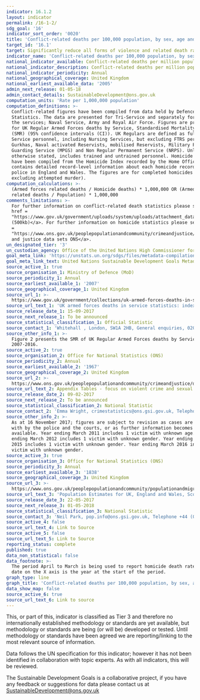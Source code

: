 ```yaml
---
indicator: 16.1.2
layout: indicator
permalink: /16-1-2/
sdg_goal: '16'
indicator_sort_order: '0020'
title: 'Conflict-related deaths per 100,000 population, by sex, age and cause'
target_id: '16.1'
target: Significantly reduce all forms of violence and related death rates everywhere
indicator_name: 'Conflict-related deaths per 100,000 population, by sex, age and cause'
national_indicator_available: Conflict-related deaths per million population
national_indicator_description: Conflict-related deaths per million population
national_indicator_periodicity: Annual
national_geographical_coverage: United Kingdom
national_earliest_available_data: '2005'
admin_next_release: 01-05-18
admin_contact_details: SustainableDevelopment@ons.gov.uk
computation_units: 'Rate per 1,000,000 population'
computation_definitions: >-
  Conflict-related figures have been compiled from data held by Defence
  Statistics. The data are presented for Tri-Service and separately for each of
  the services; Naval Service, Army and Royal Air Force. Figures are presented
  for UK Regular Armed Forces deaths by Service, Standardised Mortality Ratios1
  (SMR) (95% confidence intervals (CI)). UK Regulars are defined as full time
  Service personnel, including Nursing Services, but excluding FTRS personnel,
  Gurkhas, Naval activated Reservists, mobilised Reservists, Military Provost
  Guarding Service (MPGS) and Non Regular Permanent Service (NRPS). Unless
  otherwise stated, includes trained and untrained personnel. Homicide figures
  have been compiled from the Homicide Index recorded by the Home Office, which
  contains detailed record-level information about each homicide recorded by
  police in England and Wales. The figures are for completed homicides (that is,
  excluding attempted murder).
computation_calculations: >-
  (Armed forces related deaths / Homicide deaths) * 1,000,000 OR (Armed forces
  related deaths / Population) * 1,000,000
comments_limitations: >-
  For further information on conflict-related death statistics please see - <a
  href =
  "https://www.gov.uk/government/uploads/system/uploads/attachment_data/file/603600/20170330_UK_Deaths_National_Statistic_2017_O.pdf">pdf
  (500kb)</a>. For further information on homicide statistics please see <a href
  =
  "https://www.ons.gov.uk/peoplepopulationandcommunity/crimeandjustice/datasets/appendixtableshomicideinenglandandwales">crime
  and justice data sets ONS</a>.
un_designated_tier: '3'
un_custodian_agency: Office of the United Nations High Commissioner for Human Rights (OHCHR)
goal_meta_link: 'https://unstats.un.org/sdgs/files/metadata-compilation/Metadata-Goal-16.pdf'
goal_meta_link_text: United Nations Sustainable Development Goals Metadata (PDF 1.3 MB)
source_active_1: true
source_organisation_1: Ministry of Defence (MoD)
source_periodicity_1: Annual
source_earliest_available_1: '2007'
source_geographical_coverage_1: United Kingdom
source_url_1: >-
  https://www.gov.uk/government/collections/uk-armed-forces-deaths-in-service-statistics-index
source_url_text_1: 'UK armed forces deaths in service statistics: index'
source_release_date_1: 15-09-2017
source_next_release_1: To be announced
source_statistical_classification_1: Official Statistic
source_contact_1: 'Whitehall , London, SW1A 2HB, General enquiries, 020 7218 9000'
source_other_info_1: >-
  Figure 2 presents the SMR of UK Regular Armed Forces deaths by Service,
  2007-2016.
source_active_2: true
source_organisation_2: Office for National Statistics (ONS)
source_periodicity_2: Annual
source_earliest_available_2: '1967'
source_geographical_coverage_2: United Kingdom
source_url_2: >-
  https://www.ons.gov.uk/peoplepopulationandcommunity/crimeandjustice/datasets/appendixtablesfocusonviolentcrimeandsexualoffences
source_url_text_2: Appendix Tables - focus on violent crime and sexual offences
source_release_date_2: 09-02-2017
source_next_release_2: To be announced
source_statistical_classification_2: National Statistic
source_contact_2: 'Emma Wright, crimestatistics@ons.gsi.gov.uk, Telephone +44 (0)1329 444650'
source_other_info_2: >-
  As at 16 November 2017; figures are subject to revision as cases are dealt
  with by the police and the courts, or as further information becomes
  available. Year ending March 2011 includes 1 victim with unknown age. Year
  ending March 2012 includes 1 victim with unknown gender. Year ending March
  2015 includes 1 victim with unknown gender. Year ending March 2016 includes 1
  victim with unknown gender.
source_active_3: true
source_organisation_3: Office for National Statistics (ONS)
source_periodicity_3: Annual
source_earliest_available_3: '1838'
source_geographical_coverage_3: United Kingdom
source_url_3: >-
  https://www.ons.gov.uk/peoplepopulationandcommunity/populationandmigration/populationestimates/datasets/populationestimatesforukenglandandwalesscotlandandnorthernireland 
source_url_text_3: 'Population Estimates for UK, England and Wales, Scotland and Northern Ireland'
source_release_date_3: 22-05-2017
source_next_release_3: 01-05-2018
source_statistical_classification_3: National Statistic
source_contact_3: 'Neil Park, pop.info@ons.gsi.gov.uk, Telephone +44 (0)1329 444661'
source_active_4: false
source_url_text_4: Link to Source
source_active_5: false
source_url_text_5: Link to Source
reporting_status: complete
published: true
data_non_statistical: false
data_footnote: >-
  The period April to March is being used to report homicide death rates. The
  date on the X axis is the year at the start of the period.
graph_type: line
graph_title: 'Conflict-related deaths per 100,000 population, by sex, age and cause'
data_show_map: false
source_active_6: true
source_url_text_6: Link to source
---
```

This, or part of this, indicator is classified as Tier 3 and therefore no internationally established methodology or standards are yet available, but methodology or standards are being (or will be) developed or tested. Until methodology or standards have been agreed we are reporting/linking to the most relevant source of information.

Data follows the UN specification for this indicator; however it has not been identified in collaboration with topic experts. As with all indicators, this will be reviewed.
  
The Sustainable Development Goals is a collaborative project, if you have any feedback or suggestions for data please contact us at <SustainableDevelopment@ons.gov.uk>
